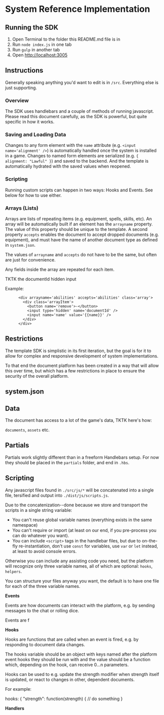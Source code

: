 # System Reference Implementation

## Running the SDK

1. Open Terminal to the folder this README.md file is in
2. Run `node index.js` in one tab
3. Run `gulp` in another tab
4. Open [http://localhost:3005](http://localhost:3005)

## Instructions

Generally speaking anything you'd want to edit is in `/src`. Everything else is just supporting.

### Overview

The SDK uses handlebars and a couple of methods of running javascript. Please read this document carefully, as the SDK is powerful, but quite specific in how it works.

### Saving and Loading Data

Changes to any form element with the `name` attribute (e.g. `<input name='alignment' />`) is automatically handled once the system is installed in a game. Changes to named form elements are serialized (e.g. `{ alignment: "Lawful" }`) and saved to the backend. And the template is automatically hydrated with the saved values when reopened.

### Scripting

Running custom scripts can happen in two ways: Hooks and Events. See below for how to use either.

### Arrays (Lists)

Arrays are lists of repeating items (e.g. equipment, spells, skills, etc). An array will be automatically built if an element has the `arrayname` property. The value of this property should be unique to the template. A second property `accepts` enables the document to accept dropped documents (e.g. equipment), and must have the name of another document type as defined in `system.json`.

The values of `arrayname` and `accepts` do not have to be the same, but often are just for convenience.

Any fields inside the array are repeated for each item.

TKTK the documentId hidden input

Example:

```
      <div arrayname='abilities' accepts='abilities' class='array'>
        <div class='arrayItem'>
          <button name='remove'>-</button>
          <input type='hidden' name='documentId' />
          <input name='name' value='{{name}}' />
        </div>
      </div>
```

## Restrictions

The template SDK is simplistic in its first iteration, but the goal is for it to allow for complex and responsive development of system implementations.

To that end the document platform has been created in a way that will allow this over time, but which has a few restrictions in place to ensure the security of the overall platform.

## system.json

## Data

The document has access to a lot of the game's data, TKTK here's how:

`documents`, `assets` etc.

## Partials

Partials work slightly different than in a freeform Handlebars setup. For now they should be placed in the `partials` folder, and end in `.hbs`.

## Scripting

Any javascript files found in `./src/js/*` will be concatenated into a single file, tersified and output into `./dist/js/scripts.js`.

Due to the concatenization--done because we store and transport the scripts in a single string variable:

- You can't reuse global variable names (everything exists in the same namespace)
- You can't require or import (at least on our end, if you pre-process you can do whatever you want).
- You can include `<script>` tags in the handlebar files, but due to on-the-fly re-instantiation, don't use `const` for variables, use `var` or `let` instead, at least to avoid console errors.

Otherwise you can include any assisting code you need, but the platform will recognize only three variable names, all of which are optional: `hooks`, `helpers`.

You can structure your files anyway you want, the default is to have one file for each of the three variable names.

**Events**

Events are how documents can interact with the platform, e.g. by sending messages to the chat or rolling dice.

Events are f

**Hooks**

Hooks are functions that are called when an event is fired, e.g. by responding to document data changes.

The hooks variable should be an object with keys named after the platform event hooks they should be run with and the value should be a function which, depending on the hook, can receive 0...n parameters.

Hooks can be used to e.g. update the strength modifier when strength itself is updated, or react to changes in other, dependent documents.

For example:

hooks: {
"strength": function(strength) {
// do something
}

**Handlers**
